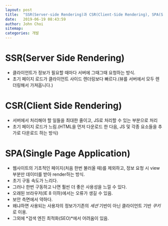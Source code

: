 ```yaml
---
layout: post
title:  "SSR(Server-side Rendering)과 CSR(Client-Side Rendering), SPA(Single Page Application)"
date:   2019-06-19 08:43:59
author: John Choi
sitemap:
categories: 개발
---
```


# SSR(Server Side Rendering)

- 클라이언트가 정보가 필요할 때마다 서버에 그때그때 요청하는 방식.
- 초기 페이지 로드가 클라이언트 사이드 렌더링보다 빠르다.(뷰를 서버에서 모두 렌더링해서 가져옵니다.)

# CSR(Client Side Rendering)

- 서버에서 처리해야 할 일들을 최대한 줄이고, JS로 처리할 수 있는 부분으로 처리
- 초기 페이지 로드가 느림.(HTML을 먼저 다운로드 한 다음, JS 및 각종 요소들을 추가로 다운로드 하는 방식)

# SPA(Single Page Application)

- 웹사이트의 기초적인 페이지(처음 한번 불러올 때)를 제외하고, 정보 요청 시 view 부분만 데이터를 받아 render하는 방식.
- 초기 구동 속도가 느리다.
- 그러나 한번 구동하고 나면 훨씬 더 좋은 사용성을 느낄 수 있다.
- 오래된 브라우저(IE 8 이하)에서는 오류가 생길 수 있음.
- 보안 측면에서 약하다.
- 왜냐하면 사용되는 사용자의 정보가기존의 *세션* 기반이 아닌 클라이언트 기반 *쿠키*로 이용.
- 그외에  *검색 엔진 최적화(SEO)*에서 어려움이 있음.


